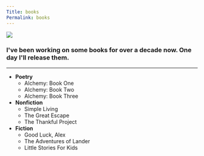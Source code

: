 ```yaml
---
Title: books
Permalink: books
---
```


![](https://i.imgur.com/ymenhnC.png)

### I've been working on some books for over a decade now. One day I'll release them.

---- 

- **Poetry**
	- Alchemy: Book One
	- Alchemy: Book Two
	- Alchemy: Book Three
- **Nonfiction**
	- Simple Living
	- The Great Escape
	- The Thankful Project
- **Fiction**
	- Good Luck, Alex
	- The Adventures of Lander
	- Little Stories For Kids

